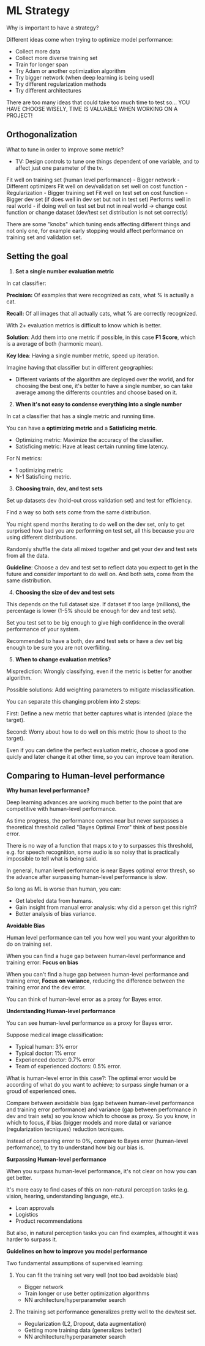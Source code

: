 # ML Strategy

Why is important to have a strategy?

Different ideas come when trying to optimize model performance:

- Collect more data
- Collect more diverse training set
- Train for longer span 
- Try Adam or another optimization algorithm
- Try bigger network (when deep learning is being used)
- Try different regularization methods
- Try different architectures

There are too many ideas that could take too much time to test so... YOU HAVE CHOOSE WISELY, TIME IS VALUABLE WHEN WORKING ON A PROJECT!

## Orthogonalization

What to tune in order to improve some metric?

- TV: Design controls to tune one things dependent of one variable, and to affect just one parameter of the tv.

Fit well on training set (human level performance)
    - Bigger network
    - Different optimizers
Fit well on dev/validation set well on cost function
    - Regularization
    - Bigger training set
Fit well on test set on cost function
    - Bigger dev set (if does well in dev set but not in test set)
Performs well in real world
    - if doing well on test set but not in real world -> change cost function or change dataset (dev/test set distribution is not set correctly)

There are some "knobs" which tuning ends affecting different things and not only one, for example early stopping would affect performance on training set and validation set.

## Setting the goal

1. __Set a single number evaluation metric__

In cat classifier:

__Precision:__ Of examples that were recognized as cats, what % is actually a cat.

__Recall:__ Of all images that all actually cats, what % are correctly recognized.

With 2+ evaluation metrics is difficult to know which is better. 

__Solution__: Add them into one metric if possible, in this case __F1 Score__, which is a average of both (harmonic mean).

__Key Idea__: Having a single number metric, speed up iteration.

Imagine having that classifier but in different geographies:

- Different variants of the algorithm are deployed over the world, and for choosing the best one, it's better to have a single number, so can take average among the differents countries and choose based on it.

2. __When it's not easy to condense everything into a single number__

In cat a classifier that has a single metric and running time.

You can have a __optimizing metric__ and a __Satisficing metric__.

- Optimizing metric: Maximize the accuracy of the classifier.
- Satisficing metric: Have at least certain running time latency.

For N metrics:
- 1 optimizing metric
- N-1 Satisficing metric.

3. __Choosing train, dev, and test sets__

Set up datasets dev (hold-out cross validation set) and test for efficiency. 

Find a way so both sets come from the same distribution. 

You might spend months iterating to do well on the dev set, only to get surprised how bad you are performing on test set, all this because you are using different distributions.

Randomly shuffle the data all mixed together and get your dev and test sets from all the data.

__Guideline__: Choose a dev and test set to reflect data you expect to get in the future and consider important to do well on. And both sets, come from the same distribution.

4. __Choosing the size of dev and test sets__

This depends on the full dataset size. If dataset if too large (millions), the percentage is lower (1-5% should be enough for dev and test sets).

Set you test set to be big enough to give high confidence in the overall performance of your system. 

Recommended to have a both, dev and test sets or have a dev set big enough to be sure you are not overfiiting.

5. __When to change evaluation metrics?__

Misprediction: Wrongly classifying, even if the metric is better for another algorithm. 

Possible solutions: Add weighting parameters to mitigate misclassification.

You can separate this changing problem into 2 steps:

First: Define a new metric that better captures what is intended (place the target).

Second: Worry about how to do well on this metric (how to shoot to the target).

Even if you can define the perfect evaluation metric, choose a good one quicly and later change it at other time, so you can improve team iteration.

## Comparing to Human-level performance

__Why human level performance?__

Deep learning advances are working much better to the point that are competitive with human-level performance.

As time progress, the performance comes near but never surpasses a theoretical threshold called "Bayes Optimal Error" think of best possible error. 

There is no way of a function that maps x to y to surpasses this threshold, e.g. for speech recognition, some audio is so noisy that is practically impossible to tell what is being said.

In general, human level performance is near Bayes optimal error thresh, so the advance after surpassing human-level performance is slow.

So long as ML is worse than human, you can:

- Get labeled data from humans.
- Gain insight from manual error analysis: why did a person get this right?
- Better analysis of bias variance.


__Avoidable Bias__

Human level performance can tell you how well you want your algorithm to do on training set.

When you can find a huge gap between human-level performance and training error: __Focus on bias__

When you can't find a huge gap between human-level performance and training error, __Focus on variance__, reducing the difference between the training error and the dev error.

You can think of human-level error as a proxy for Bayes error.

__Understanding Human-level performance__

You can see human-level performance as a proxy for Bayes error.

Suppose medical image classification:
- Typical human: 3% error
- Typical doctor: 1% error
- Experienced doctor: 0.7% error
- Team of experienced doctors: 0.5% error.

What is human-level error in this case?: The optimal error would be according of what do you want to achieve; to surpass single human or a groud of experienced ones.

Compare between avoidable bias (gap between human-level performance and training error performance) and variance (gap between performance in dev and train sets) so you know which to choose as proxy. So you know, in which to focus, if bias (bigger models and more data) or variance (regularization tecniques) reduction tecniques.

Instead of comparing error to 0%, compare to Bayes error (human-level performance), to try to understand how big our bias is.

__Surpassing Human-level performance__

When you surpass human-level performance, it's not clear on how you can get better.

It's more easy to find cases of this on non-natural perception tasks (e.g. vision, hearing, understanding language, etc.).

- Loan approvals
- Logistics
- Product recommendations

But also, in natural perception tasks you can find examples, althought it was harder to surpass it.

__Guidelines on how to improve you model performance__

Two fundamental assumptions of supervised learning:

1. You can fit the training set very well (not too bad avoidable bias)
    - Bigger network
    - Train longer or use better optimization algorithms
    - NN architecture/hyperparameter search

2. The training set performance generalizes pretty well to the dev/test set.
    - Regularization (L2, Dropout, data augmentation)
    - Getting more training data (generalizes better)
    - NN architecture/hyperparameter search
